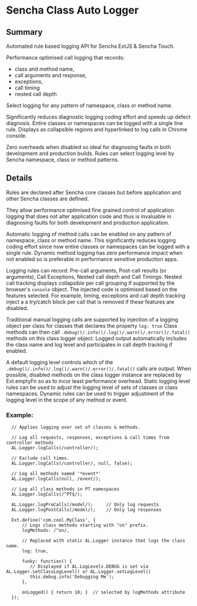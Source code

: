 # Sencha Class Auto Logger

## Summary

Automated rule based logging API for Sencha ExtJS & Sencha Touch. 

Performance optimised call logging that records: 
- class and method name, 
- call arguments and response, 
- exceptions, 
- call timing 
- nested call depth 

Select logging for any pattern of namespace, class or method name. 

Significantly reduces diagnostic logging coding effort and speeds up defect diagnosis. Entire classes or namespaces can be logged with a single line rule. Displays as collapsible regions and hyperlinked to log calls in Chrome console. 

Zero overheads when disabled so ideal for diagnosing faults in both development and production builds. 
Rules can select logging level by Sencha namespace, class or method patterns.


## Details

Rules are declared after Sencha core classes but before application and other Sencha classes are defined.

They allow performance optimised fine grained control of application logging that does not alter application
code and thus is invaluable in diagnosing faults for both development and production application.

Automatic logging of method calls can be enabled on any pattern of namespace, class or method name.
This significantly reduces logging coding effort since now entire classes or namespaces can be logged with a single rule.
Dynamic method logging has zero performance impact when not enabled so is preferable in performance sensitive production apps.

Logging rules can record: Pre-call arguments, Post-call results (or arguments), Call Exceptions, Nested call depth and Call Timings.
Nested call tracking displays collapsible per call grouping if supported by the browser's `console` object.
The injected code is optimised based on the features selected. For example, timing, exceptions and call depth tracking inject a
a try/catch block per call that is removed if these features are disabled.

Traditional manual logging calls are supported by injection of a logging object per class for classes that declares the property `log: true`
Class methods can then call `.debug()/.info()/.log()/.warn()/.error()/.fatal()` methods on this class logger object.
Logged output automatically includes the class name and log level and participates in call depth tracking if enabled.

A default logging level controls which of the `.debug()/.info()/.log()/.warn()/.error()/.fatal()` calls are output.
When possible, disabled methods on the class logger instance are replaced by Ext.emptyFn so as to incur least performance overhead.
Static logging level rules can be used to adjust the logging level of sets of classes or class namespaces.
Dynamic rules can be used to trigger adjustment of the logging level in the scope of any method or event.

### Example:

      // Applies logging over set of classes & methods.

      // Log all requests, responses, exceptions & call times from controller methods
      AL.Logger.logCalls(/controller/);   

      // Exclude call times.
      AL.Logger.logCalls(/controller/, null, false);  
      
      // Log all methods named '*event*'
      AL.Logger.logCalls(null, /event/);  
      
      // Log all class methods in PT namespaces
      AL.Logger.logCalls(/^PT$/);         

      AL.Logger.logPreCalls(/model/);     // Only log requests
      AL.Logger.logPostCalls(/model/);    // Only log responses

      Ext.define('com.cool.MyClass', {
          // Logs class methods starting with "on" prefix.
          logMethods: /^on/,   

          // Replaced with static AL.Logger instance that logs the class name.
          log: true,           

          funky: function() {
             // Displayed if AL.LogLevels.DEBUG is set via AL.Logger.setClassLogLevel() or AL.Logger.setLogLevel()
             this.debug.info('Debugging Me');
          },

          onLogged() { return 10; }  // selected by logMethods attribute
      });
